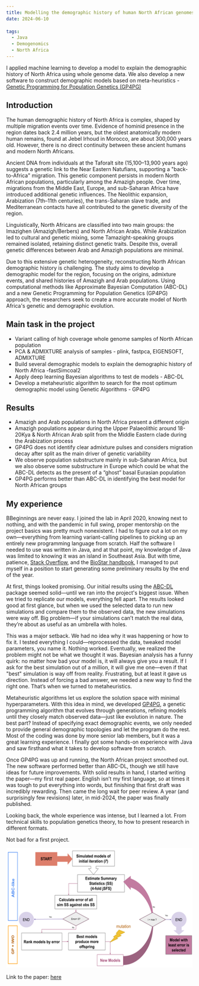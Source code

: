 ```yaml
---
title: Modelling the demographic history of human North African genomes points to a recent soft split divergence between populations
date: 2024-06-10

tags:
  - Java
  - Demogenomics
  - North Africa
---
```


I applied machine learning to develop a model to explain the demographic history of North Africa using whole genome data. We also develop a new software to construct demographic models based on meta-heuristics - [Genetic Programming for Population Genetics (GP4PG)](https://github.com/oscarlao/GP4PG)

<!--more-->

## Introduction

The human demographic history of North Africa is complex, shaped by multiple migration events over time. Evidence of hominid presence in the region dates back 2.4 million years, but the oldest anatomically modern human remains, found at Jebel Irhoud in Morocco, are about 300,000 years old. However, there is no direct continuity between these ancient humans and modern North Africans.

Ancient DNA from individuals at the Taforalt site (15,100–13,900 years ago) suggests a genetic link to the Near Eastern Natufians, supporting a "back-to-Africa" migration. This genetic component persists in modern North African populations, particularly among the Amazigh people. Over time, migrations from the Middle East, Europe, and sub-Saharan Africa have introduced additional genetic influences. The Neolithic expansion, Arabization (7th–11th centuries), the trans-Saharan slave trade, and Mediterranean contacts have all contributed to the genetic diversity of the region.

Linguistically, North Africans are classified into two main groups: the Imazighen (Amazigh/Berbers) and North African Arabs. While Arabization led to cultural and genetic mixing, some Tamazight-speaking groups remained isolated, retaining distinct genetic traits. Despite this, overall genetic differences between Arab and Amazigh populations are minimal.

Due to this extensive genetic heterogeneity, reconstructing North African demographic history is challenging. The study aims to develop a demographic model for the region, focusing on the origins, admixture events, and shared histories of Amazigh and Arab populations. Using computational methods like Approximate Bayesian Computation (ABC-DL) and a new Genetic Programming for Population Genetics (GP4PG) approach, the researchers seek to create a more accurate model of North Africa's genetic and demographic evolution.

## Main task in the project

- Variant calling of high coverage whole genome samples of North African population
- PCA & ADMIXTURE analysis of samples - plink, fastpca, EIGENSOFT, ADMIXTURE
- Build several demographic models to explain the demographic history of North Africa -fastSimcoal2
- Apply deep learning Bayesian algorithms to test de models - ABC-DL
- Develop a metaheuristic algorithm to search for the most optimum demographic model using Genetic Algorithms - GP4PG

## Results

- Amazigh and Arab populations in North Africa present a different origin
- Amazigh populations appear during the Upper Palaeolithic around 18-20Kya & North African Arab split from the Middle Eastern clade during the Arabization process
- GP4PG does not identify clear admixture pulses and considers migration decay after split as the main driver of genetic variability
- We observe population substructure mainly in sub-Saharan Africa, but we also observe some substructure in Europe which could be what the ABC-DL detects as the present of a “ghost” basal Eurasian population
- GP4PG performs better than ABC-DL in identifying the best model for North African groups

## My experience

BBeginnings are never easy. I joined the lab in April 2020, knowing next to nothing, and with the pandemic in full swing, proper mentorship on the project basics was pretty much nonexistent. I had to figure out a lot on my own—everything from learning variant-calling pipelines to picking up an entirely new programming language from scratch. Half the software I needed to use was written in Java, and at that point, my knowledge of Java was limited to knowing it was an island in Southeast Asia. But with time, patience, [Stack Overflow](https://stackoverflow.com/questions), and the [BioStar handbook](https://www.biostarhandbook.com/), I managed to put myself in a position to start generating some preliminary results by the end of the year.

At first, things looked promising. Our initial results using the [ABC-DL](https://github.com/oscarlao/ABC_DL) package seemed solid—until we ran into the project's biggest issue. When we tried to replicate our models, everything fell apart. The results looked good at first glance, but when we used the selected data to run new simulations and compare them to the observed data, the new simulations were way off. Big problem—if your simulations can’t match the real data, they’re about as useful as an umbrella with holes.

This was a major setback. We had no idea why it was happening or how to fix it. I tested everything I could—reprocessed the data, tweaked model parameters, you name it. Nothing worked. Eventually, we realized the problem might not be what we thought it was. Bayesian analysis has a funny quirk: no matter how bad your model is, it will always give you a result. If I ask for the best simulation out of a million, it will give me one—even if that "best" simulation is way off from reality. Frustrating, but at least it gave us direction. Instead of forcing a bad answer, we needed a new way to find the right one. That’s when we turned to metaheuristics.

Metaheuristic algorithms let us explore the solution space with minimal hyperparameters. With this idea in mind, we developed [GP4PG](https://github.com/oscarlao/GP4PG), a genetic programming algorithm that evolves through generations, refining models until they closely match observed data—just like evolution in nature. The best part? Instead of specifying exact demographic events, we only needed to provide general demographic topologies and let the program do the rest. Most of the coding was done by more senior lab members, but it was a great learning experience. I finally got some hands-on experience with Java and saw firsthand what it takes to develop software from scratch.

Once GP4PG was up and running, the North African project smoothed out. The new software performed better than ABC-DL, though we still have ideas for future improvements. With solid results in hand, I started writing the paper—my first real paper. English isn’t my first language, so at times it was tough to put everything into words, but finishing that first draft was incredibly rewarding. Then came the long wait for peer review. A year (and surprisingly few revisions) later, in mid-2024, the paper was finally published.

Looking back, the whole experience was intense, but I learned a lot. From technical skills to population genetics theory, to how to present research in different formats.

Not bad for a first project.

![GP4PG structure](GP4PG.png)

Link to the paper: [here](https://genomebiology.biomedcentral.com/articles/10.1186/s13059-024-03341-4)